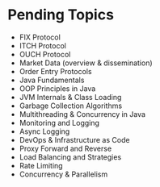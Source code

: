 # Pending Topics

- FIX Protocol
- ITCH Protocol
- OUCH Protocol
- Market Data (overview & dissemination)
- Order Entry Protocols
- Java Fundamentals
- OOP Principles in Java
- JVM Internals & Class Loading
- Garbage Collection Algorithms
- Multithreading & Concurrency in Java
- Monitoring and Logging
- Async Logging
- DevOps & Infrastructure as Code
- Proxy Forward and Reverse
- Load Balancing and Strategies
- Rate Limiting
- Concurrency & Parallelism